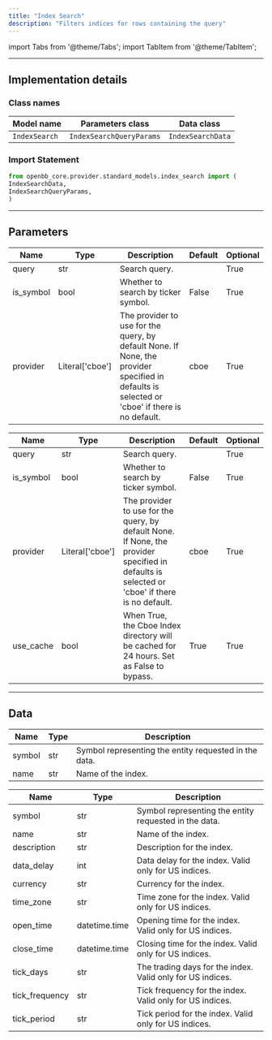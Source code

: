 ```yaml
---
title: "Index Search"
description: "Filters indices for rows containing the query"
---
```


<!-- markdownlint-disable MD012 MD031 MD033 -->

import Tabs from '@theme/Tabs';
import TabItem from '@theme/TabItem';

---

## Implementation details

### Class names

| Model name | Parameters class | Data class |
| ---------- | ---------------- | ---------- |
| `IndexSearch` | `IndexSearchQueryParams` | `IndexSearchData` |

### Import Statement

```python
from openbb_core.provider.standard_models.index_search import (
IndexSearchData,
IndexSearchQueryParams,
)
```

---

## Parameters

<Tabs>

<TabItem value='standard' label='standard'>

| Name | Type | Description | Default | Optional |
| ---- | ---- | ----------- | ------- | -------- |
| query | str | Search query. |  | True |
| is_symbol | bool | Whether to search by ticker symbol. | False | True |
| provider | Literal['cboe'] | The provider to use for the query, by default None. If None, the provider specified in defaults is selected or 'cboe' if there is no default. | cboe | True |
</TabItem>

<TabItem value='cboe' label='cboe'>

| Name | Type | Description | Default | Optional |
| ---- | ---- | ----------- | ------- | -------- |
| query | str | Search query. |  | True |
| is_symbol | bool | Whether to search by ticker symbol. | False | True |
| provider | Literal['cboe'] | The provider to use for the query, by default None. If None, the provider specified in defaults is selected or 'cboe' if there is no default. | cboe | True |
| use_cache | bool | When True, the Cboe Index directory will be cached for 24 hours. Set as False to bypass. | True | True |
</TabItem>

</Tabs>

---

## Data

<Tabs>

<TabItem value='standard' label='standard'>

| Name | Type | Description |
| ---- | ---- | ----------- |
| symbol | str | Symbol representing the entity requested in the data. |
| name | str | Name of the index. |
</TabItem>

<TabItem value='cboe' label='cboe'>

| Name | Type | Description |
| ---- | ---- | ----------- |
| symbol | str | Symbol representing the entity requested in the data. |
| name | str | Name of the index. |
| description | str | Description for the index. |
| data_delay | int | Data delay for the index. Valid only for US indices. |
| currency | str | Currency for the index. |
| time_zone | str | Time zone for the index. Valid only for US indices. |
| open_time | datetime.time | Opening time for the index. Valid only for US indices. |
| close_time | datetime.time | Closing time for the index. Valid only for US indices. |
| tick_days | str | The trading days for the index. Valid only for US indices. |
| tick_frequency | str | Tick frequency for the index. Valid only for US indices. |
| tick_period | str | Tick period for the index. Valid only for US indices. |
</TabItem>

</Tabs>

